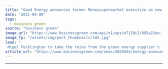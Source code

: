 ```yaml
---
title: "Good Energy announces former Moneysupermarket executive as new CEO"
date: "2021-04-08"
tags: 
  - business green
source: "business green"
image_url: "https://www.businessgreen.com/api/v1/wps/e7128c2/685a22ee-1ce9-4381-99bb-9477e31df8a4/8/Nigel-Pocklington-002-185x114.jpg"
image_fp: "/assets/img/post_thumbnails/102.jpg"
lead: "
 Nigel Pocklington to take the reins from the green energy supplier's founder Juliet Davenport, who will become non-executive director of the clean energy business ..."
article_url: "https://www.businessgreen.com/news/4029554/energy-announces-former-moneysupermarket-executive-ceo"
---
```


---
